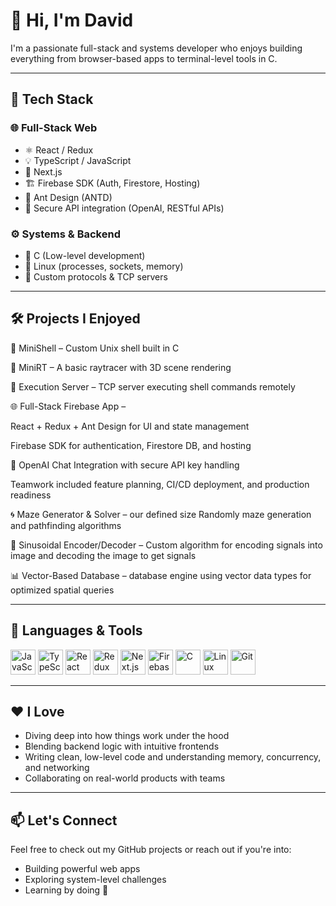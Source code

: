 # 👋 Hi, I'm David

I'm a passionate full-stack and systems developer who enjoys building everything from browser-based apps to terminal-level tools in C.

---

## 🧠 Tech Stack

### 🌐 Full-Stack Web
- ⚛️ React / Redux
- 💡 TypeScript / JavaScript
- 🚀 Next.js
- 🏗️ Firebase SDK (Auth, Firestore, Hosting)
- 🧩 Ant Design (ANTD)
- 🔐 Secure API integration (OpenAI, RESTful APIs)

### ⚙️ Systems & Backend
- 🧵 C (Low-level development)
- 🐧 Linux (processes, sockets, memory)
- 🧠 Custom protocols & TCP servers

---

## 🛠 Projects I Enjoyed

🐚 MiniShell – Custom Unix shell built in C

🌌 MiniRT – A basic raytracer with 3D scene rendering

🔁 Execution Server – TCP server executing shell commands remotely

🌐 Full-Stack Firebase App –

React + Redux + Ant Design for UI and state management

Firebase SDK for authentication, Firestore DB, and hosting

🔐 OpenAI Chat Integration with secure API key handling

Teamwork included feature planning, CI/CD deployment, and production readiness

🌀 Maze Generator & Solver – our defined size Randomly maze generation and pathfinding algorithms

📡 Sinusoidal Encoder/Decoder – Custom algorithm for encoding signals into image and decoding the image to get signals

📊 Vector-Based Database – database engine using vector data types for optimized spatial queries

---

## 🧰 Languages & Tools

<p align="left">
  <img src="https://cdn.jsdelivr.net/gh/devicons/devicon/icons/javascript/javascript-original.svg" width="40" height="40" alt="JavaScript"/>
  <img src="https://cdn.jsdelivr.net/gh/devicons/devicon/icons/typescript/typescript-original.svg" width="40" height="40" alt="TypeScript"/>
  <img src="https://cdn.jsdelivr.net/gh/devicons/devicon/icons/react/react-original.svg" width="40" height="40" alt="React"/>
  <img src="https://cdn.jsdelivr.net/gh/devicons/devicon/icons/redux/redux-original.svg" width="40" height="40" alt="Redux"/>
  <img src="https://cdn.jsdelivr.net/gh/devicons/devicon/icons/nextjs/nextjs-original.svg" width="40" height="40" alt="Next.js"/>
  <img src="https://cdn.jsdelivr.net/gh/devicons/devicon/icons/firebase/firebase-plain.svg" width="40" height="40" alt="Firebase"/>
  <img src="https://cdn.jsdelivr.net/gh/devicons/devicon/icons/c/c-original.svg" width="40" height="40" alt="C"/>
  <img src="https://cdn.jsdelivr.net/gh/devicons/devicon/icons/linux/linux-original.svg" width="40" height="40" alt="Linux"/>
  <img src="https://cdn.jsdelivr.net/gh/devicons/devicon/icons/git/git-original.svg" width="40" height="40" alt="Git"/>
</p>

---

## ❤️ I Love
- Diving deep into how things work under the hood
- Blending backend logic with intuitive frontends
- Writing clean, low-level code and understanding memory, concurrency, and networking
- Collaborating on real-world products with teams

---

## 📫 Let's Connect
Feel free to check out my GitHub projects or reach out if you're into:
- Building powerful web apps
- Exploring system-level challenges
- Learning by doing 🚀

